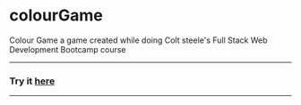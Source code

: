 # colourGame
Colour Game a game created while doing Colt steele's Full Stack Web Development Bootcamp course

---
### Try it [here](https://sg75.github.io/colourGame/)
---
